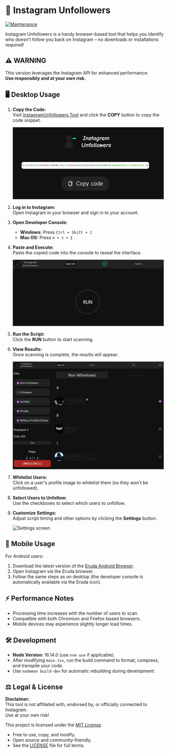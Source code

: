 # 📱 Instagram Unfollowers

[![Maintenance](https://img.shields.io/maintenance/yes/2025)](https://github.com/davidarroyo1234/InstagramUnfollowers)

Instagram Unfollowers is a handy browser-based tool that helps you identify who doesn't follow you back on Instagram – no downloads or installations required!

## ⚠️ WARNING

This version leverages the Instagram API for enhanced performance.  
**Use responsibly and at your own risk.**

## 🖥️ Desktop Usage

1. **Copy the Code:**  
   Visit [InstagramUnfollowers Tool](https://davidarroyo1234.github.io/InstagramUnfollowers/) and click the **COPY** button to copy the code snippet.
   
   ![Copy code button](./assets/copy_code.png)

2. **Log in to Instagram:**  
   Open Instagram in your browser and sign in to your account.

3. **Open Developer Console:**  
   - **Windows:** Press `Ctrl + Shift + J`
   - **Mac OS:** Press `⌘ + ⌥ + I`

4. **Paste and Execute:**  
   Paste the copied code into the console to reveal the interface.
   
   ![Initial screen](./assets/initial.png)

5. **Run the Script:**  
   Click the **RUN** button to start scanning.

6. **View Results:**  
   Once scanning is complete, the results will appear.
   
   ![Results screen](./assets/results.png)

7. **Whitelist Users:**  
   Click on a user's profile image to whitelist them (so they won’t be unfollowed).

8. **Select Users to Unfollow:**  
   Use the checkboxes to select which users to unfollow.

9. **Customize Settings:**  
   Adjust script timing and other options by clicking the **Settings** button.
   
   ![Settings screen](./assets/settings.png)

## 📱 Mobile Usage

For Android users:

1. Download the latest version of the [Eruda Android Browser](https://github.com/liriliri/eruda-android/releases/).
2. Open Instagram via the Eruda browser.
3. Follow the same steps as on desktop (the developer console is automatically available via the Eruda icon).

## ⚡ Performance Notes

- Processing time increases with the number of users to scan.
- Compatible with both Chromium and Firefox-based browsers.
- Mobile devices may experience slightly longer load times.

## 🛠️ Development

- **Node Version:** 16.14.0 (use `nvm use` if applicable).
- After modifying `main.tsx`, run the build command to format, compress, and transpile your code.
- Use `nodemon build-dev` for automatic rebuilding during development.

## ⚖️ Legal & License

**Disclaimer:**  
This tool is not affiliated with, endorsed by, or officially connected to Instagram.  
Use at your own risk!

This project is licensed under the [MIT License](LICENSE).  
- Free to use, copy, and modify.
- Open source and community-friendly.
- See the [LICENSE](LICENSE) file for full terms.
